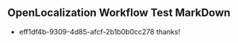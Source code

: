 ## OpenLocalization Workflow Test MarkDown
* eff1df4b-9309-4d85-afcf-2b1b0b0cc278 
thanks!

<!--HONumber=Mar16_HO5-->


